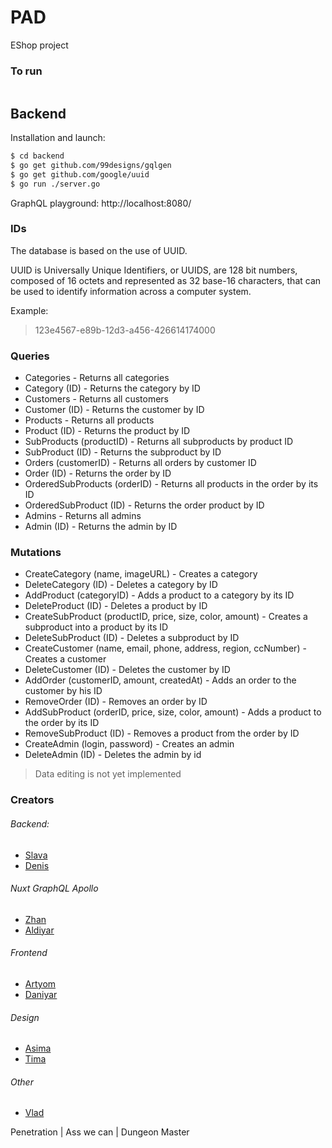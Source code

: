 # PAD 

EShop project

### To run

```
```


## Backend

Installation and launch:
```bash
$ cd backend
$ go get github.com/99designs/gqlgen
$ go get github.com/google/uuid
$ go run ./server.go
```

GraphQL playground:
http://localhost:8080/

### IDs
The database is based on the use of UUID.

UUID is Universally Unique Identifiers, or UUIDS, are 128 bit numbers, composed of 16 octets and represented as 32 base-16 characters, that can be used to identify information across a computer system. 

Example:
> 123e4567-e89b-12d3-a456-426614174000

### Queries
- Categories - Returns all categories
- Category (ID) - Returns the category by ID
- Customers - Returns all customers
- Customer (ID) - Returns the customer by ID
- Products - Returns all products
- Product (ID) - Returns the product by ID
- SubProducts (productID) - Returns all subproducts by product ID
- SubProduct (ID) - Returns the subproduct by ID
- Orders (customerID) - Returns all orders by customer ID
- Order (ID) - Returns the order by ID
- OrderedSubProducts (orderID) - Returns all products in the order by its ID
- OrderedSubProduct (ID) - Returns the order product by ID
- Admins - Returns all admins
- Admin (ID) - Returns the admin by ID

### Mutations
- CreateCategory (name, imageURL) - Creates a category
- DeleteCategory (ID) - Deletes a category by ID
- AddProduct (categoryID) - Adds a product to a category by its ID
- DeleteProduct (ID) - Deletes a product by ID
- CreateSubProduct (productID, price, size, color, amount) - Creates a subproduct into a product by its ID
- DeleteSubProduct (ID) - Deletes a subproduct by ID
- CreateCustomer (name, email, phone, address, region, ccNumber) - Creates a customer
- DeleteCustomer (ID) - Deletes the customer by ID
- AddOrder (customerID, amount, createdAt) - Adds an order to the customer by his ID
- RemoveOrder (ID) - Removes an order by ID
- AddSubProduct (orderID, price, size, color, amount) - Adds a product to the order by its ID
- RemoveSubProduct (ID) - Removes a product from the order by ID
- CreateAdmin (login, password) - Creates an admin
- DeleteAdmin (ID) - Deletes the admin by id

> Data editing is not yet implemented

### Creators
###### Backend:
- [Slava](https://github.com/Wedyarit)
- [Denis](https://github.com/FaneNohman)

###### Nuxt GraphQL Apollo
- [Zhan](https://github.com/Vafailis)
- [Aldiyar](https://github.com/AldiyarSergazy)

###### Frontend
- [Artyom](https://github.com/ket02jfu)
- [Daniyar](https://github.com/DanikBruh)

###### Design
- [Asima](https://github.com/AsiyaBl)
- [Tima](https://github.com/Hicfok)

###### Other
- [Vlad](https://github.com/MiyRon-Code)

Penetration | Ass we can | Dungeon Master
